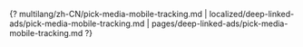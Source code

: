 {? multilang/zh-CN/pick-media-mobile-tracking.md | localized/deep-linked-ads/pick-media-mobile-tracking.md | pages/deep-linked-ads/pick-media-mobile-tracking.md ?}
